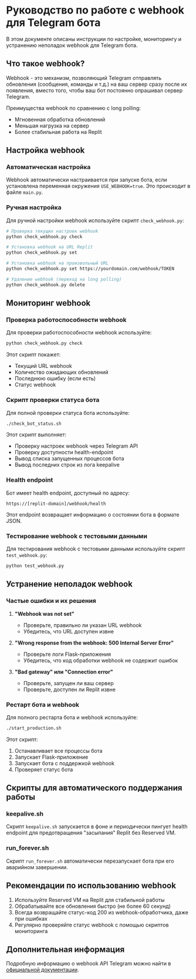 # Руководство по работе с webhook для Telegram бота

В этом документе описаны инструкции по настройке, мониторингу и устранению неполадок webhook для Telegram бота.

## Что такое webhook?

Webhook - это механизм, позволяющий Telegram отправлять обновления (сообщения, команды и т.д.) на ваш сервер сразу после их появления, вместо того, чтобы ваш бот постоянно опрашивал сервер Telegram.

Преимущества webhook по сравнению с long polling:
- Мгновенная обработка обновлений
- Меньшая нагрузка на сервер
- Более стабильная работа на Replit

## Настройка webhook

### Автоматическая настройка

Webhook автоматически настраивается при запуске бота, если установлена переменная окружения `USE_WEBHOOK=true`. Это происходит в файле `main.py`.

### Ручная настройка

Для ручной настройки webhook используйте скрипт `check_webhook.py`:

```bash
# Проверка текущих настроек webhook
python check_webhook.py check

# Установка webhook на URL Replit
python check_webhook.py set

# Установка webhook на произвольный URL
python check_webhook.py set https://yourdomain.com/webhook/TOKEN

# Удаление webhook (переход на long polling)
python check_webhook.py delete
```

## Мониторинг webhook

### Проверка работоспособности webhook

Для проверки работоспособности webhook используйте:

```bash
python check_webhook.py check
```

Этот скрипт покажет:
- Текущий URL webhook
- Количество ожидающих обновлений
- Последнюю ошибку (если есть)
- Статус webhook

### Скрипт проверки статуса бота

Для полной проверки статуса бота используйте:

```bash
./check_bot_status.sh
```

Этот скрипт выполняет:
- Проверку настроек webhook через Telegram API
- Проверку доступности health-endpoint
- Вывод списка запущенных процессов бота
- Вывод последних строк из лога keepalive

### Health endpoint

Бот имеет health endpoint, доступный по адресу:

```
https://[replit-domain]/webhook/health
```

Этот endpoint возвращает информацию о состоянии бота в формате JSON.

### Тестирование webhook с тестовыми данными

Для тестирования webhook с тестовыми данными используйте скрипт `test_webhook.py`:

```bash
python test_webhook.py
```

## Устранение неполадок webhook

### Частые ошибки и их решения

1. **"Webhook was not set"**
   - Проверьте, правильно ли указан URL webhook
   - Убедитесь, что URL доступен извне

2. **"Wrong response from the webhook: 500 Internal Server Error"**
   - Проверьте логи Flask-приложения
   - Убедитесь, что код обработки webhook не содержит ошибок

3. **"Bad gateway" или "Connection error"**
   - Проверьте, запущен ли ваш сервер
   - Проверьте, доступен ли Replit извне

### Рестарт бота и webhook

Для полного рестарта бота и webhook используйте:

```bash
./start_production.sh
```

Этот скрипт:
1. Останавливает все процессы бота
2. Запускает Flask-приложение
3. Запускает бота с поддержкой webhook
4. Проверяет статус бота

## Скрипты для автоматического поддержания работы

### keepalive.sh

Скрипт `keepalive.sh` запускается в фоне и периодически пингует health endpoint для предотвращения "засыпания" Replit без Reserved VM.

### run_forever.sh

Скрипт `run_forever.sh` автоматически перезапускает бота при его аварийном завершении.

## Рекомендации по использованию webhook

1. Используйте Reserved VM на Replit для стабильной работы
2. Обрабатывайте все обновления быстро (не более 60 секунд)
3. Всегда возвращайте статус-код 200 из webhook-обработчика, даже при ошибках
4. Регулярно проверяйте статус webhook с помощью скриптов мониторинга

## Дополнительная информация

Подробную информацию о webhook API Telegram можно найти в [официальной документации](https://core.telegram.org/bots/api#setwebhook).